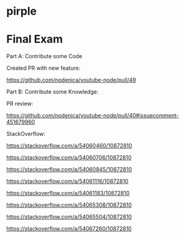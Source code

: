# pirple

# Final Exam

Part A: Contribute some Code

Created PR with new feature:

https://github.com/nodenica/youtube-node/pull/49


Part B: Contribute some Knowledge:

PR review:

https://github.com/nodenica/youtube-node/pull/40#issuecomment-451679960

StackOverflow:

https://stackoverflow.com/a/54060460/10872810

https://stackoverflow.com/a/54060706/10872810

https://stackoverflow.com/a/54060845/10872810

https://stackoverflow.com/a/54061116/10872810

https://stackoverflow.com/a/54061183/10872810

https://stackoverflow.com/a/54065308/10872810

https://stackoverflow.com/a/54065504/10872810

https://stackoverflow.com/a/54067260/10872810
